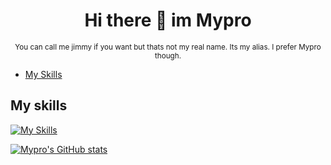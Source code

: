 <div align="center">
  <h1>Hi there 👋 im Mypro</h1>
  <sup>You can call me jimmy if you want but thats not my real name. Its my alias. I prefer Mypro though.</sup>
</div>

<div>
  
 - [My Skills](https://github.com/JimmyTarson12#my-skills)

</div>

## My skills

[![My Skills](https://skillicons.dev/icons?i=js,html,css)](https://skillicons.dev)

[![Mypro's GitHub stats](https://github-readme-stats.vercel.app/api?username=JimmyTarson12&theme=toykonight)](https://github.com/JimmyTarson12/github-readme-stats)
